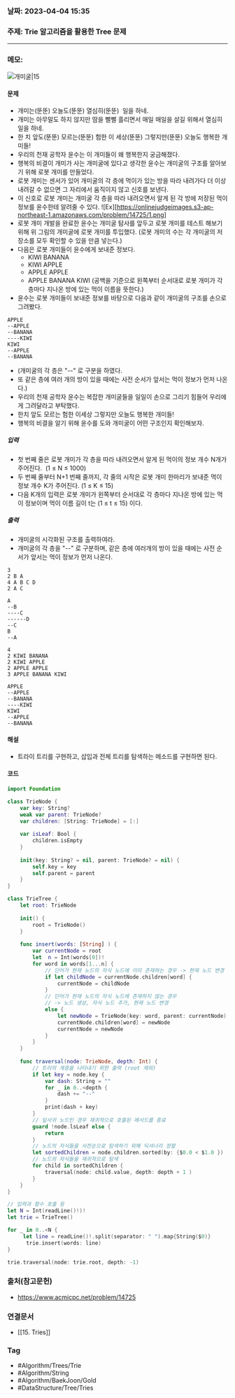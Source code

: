 ### 날짜: 2023-04-04 15:35

### 주제: Trie 알고리즘을 활용한 Tree 문제
---
### 메모: 
![개미굴|15](https://d2gd6pc034wcta.cloudfront.net/tier/13.svg)
#### 문제
- 개미는(뚠뚠) 오늘도(뚠뚠) 열심히(뚠뚠)  일을 하네.
- 개미는 아무말도 하지 않지만 땀을 뻘뻘 흘리면서 매일 매일을 살길 위해서 열심히 일을 하네.
- 한 치 앞도(뚠뚠) 모르는(뚠뚠) 험한 이 세상(뚠뚠) 그렇지만(뚠뚠) 오늘도 행복한 개미들!
- 우리의 천재 공학자 윤수는 이 개미들이 왜 행복한지 궁금해졌다.
- 행복의 비결이 개미가 사는 개미굴에 있다고 생각한 윤수는 개미굴의 구조를 알아보기 위해 로봇 개미를 만들었다.
- 로봇 개미는 센서가 있어 개미굴의 각 층에 먹이가 있는 방을 따라 내려가다 더 이상 내려갈 수 없으면 그 자리에서 움직이지 않고 신호를 보낸다.
- 이 신호로 로봇 개미는 개미굴 각 층을 따라 내려오면서 알게 된 각 방에 저장된 먹이 정보를 윤수한테 알려줄 수 있다.
![Ex][https://onlinejudgeimages.s3-ap-northeast-1.amazonaws.com/problem/14725/1.png]
- 로봇 개미 개발을 완료한 윤수는 개미굴 탐사를 앞두고 로봇 개미를 테스트 해보기 위해 위 그림의 개미굴에 로봇 개미를 투입했다. (로봇 개미의 수는 각 개미굴의 저장소를 모두 확인할 수 있을 만큼 넣는다.)
- 다음은 로봇 개미들이 윤수에게 보내준 정보다.
	-   KIWI BANANA
	-   KIWI APPLE
	-   APPLE APPLE
	-   APPLE BANANA KIWI
	(공백을 기준으로 왼쪽부터 순서대로 로봇 개미가 각 층마다 지나온 방에 있는 먹이 이름을 뜻한다.)
- 윤수는 로봇 개미들이 보내준 정보를 바탕으로 다음과 같이 개미굴의 구조를 손으로 그려봤다.
~~~ Text
APPLE
--APPLE
--BANANA
----KIWI
KIWI
--APPLE
--BANANA
~~~
- (개미굴의 각 층은 "--" 로 구분을 하였다.
- 또 같은 층에 여러 개의 방이 있을 때에는 사전 순서가 앞서는 먹이 정보가 먼저 나온다.)
- 우리의 천재 공학자 윤수는 복잡한 개미굴들을 일일이 손으로 그리기 힘들어 우리에게 그려달라고 부탁했다.
- 한치 앞도 모르는 험한 이세상 그렇지만 오늘도 행복한 개미들!
- 행복의 비결을 알기 위해 윤수를 도와 개미굴이 어떤 구조인지 확인해보자.
##### 입력 
- 첫 번째 줄은 로봇 개미가 각 층을 따라 내려오면서 알게 된 먹이의 정보 개수 N개가 주어진다.  (1 ≤ N ≤ 1000)
- 두 번째 줄부터 N+1 번째 줄까지, 각 줄의 시작은 로봇 개미 한마리가 보내준 먹이 정보 개수 K가 주어진다. (1 ≤ K ≤ 15)
- 다음 K개의 입력은 로봇 개미가 왼쪽부터 순서대로 각 층마다 지나온 방에 있는 먹이 정보이며 먹이 이름 길이 t는 (1 ≤ t ≤ 15) 이다.
##### 출력
- 개미굴의 시각화된 구조를 출력하여라.
- 개미굴의 각 층을 "--" 로 구분하며, 같은 층에 여러개의 방이 있을 때에는 사전 순서가 앞서는 먹이 정보가 먼저 나온다.
~~~ text 
3
2 B A
4 A B C D
2 A C

A
--B
----C
------D
--C
B
--A
~~~
~~~ text
4
2 KIWI BANANA
2 KIWI APPLE
2 APPLE APPLE
3 APPLE BANANA KIWI

APPLE
--APPLE
--BANANA
----KIWI
KIWI
--APPLE
--BANANA
~~~

#### 해설 
- 트라이 트리를 구현하고, 삽입과 전체 트리를 탐색하는 메소드를 구현하면 된다. 

#### 코드
~~~ swift 
import Foundation

class TrieNode { 
	var key: String?
	weak var parent: TrieNode? 
	var children: [String: TrieNode] = [:]
	
	var isLeaf: Bool { 
		children.isEmpty
	}
	
	init(key: String? = nil, parent: TrieNode? = nil) { 
		self.key = key
		self.parent = parent
	}
}

class TrieTree { 
	let root: TrieNode
	
	init() { 
		root = TrieNode()
	}
	
	func insert(words: [String] ) { 
		var currentNode = root
		let  n = Int(words[0])! 
		for word in words[1...n] { 
			// 단어가 현재 노드의 자식 노드에 이미 존재하는 경우 -> 현재 노드 변경 
			if let childNode = currentNode.children[word] { 
				currentNode = childNode
			} 
			// 단어가 현재 노드의 자식 노드에 존재하지 않는 경우 
			// -> 노드 생성, 자식 노드 추가, 현재 노드 변경 
			else { 
				let newNode = TrieNode(key: word, parent: currentNode)
				currentNode.children[word] = newNode
				currentNode = newNode
			}
		}
	}
	
	func traversal(node: TrieNode, depth: Int) { 
		// 트리의 계층을 나타내기 위한 출력 (root 제외)
		if let key = node.key { 
			var dash: String = "" 
			for _ in 0..<depth { 
				dash += "--"
			}
			print(dash + key)
		}
		// 잎사귀 노드인 경우 재귀적으로 호출된 메서드를 종료
		guard !node.lsLeaf else { 
			return
		}
		// 노드의 자식들을 사전순으로 탐색하기 위해 딕셔너리 정렬 
		let sortedChildren = node.children.sorted(by: {$0.0 < $1.0 })
		// 노드의 자식들을 재귀적으로 탐색 
		for child in sortedChildren { 
			traversal(node: child.value, depth: depth + 1 )
		}
	}
}

// 입력과 함수 호출 등
let N = Int(readLine()!)! 
let trie = TrieTree() 

for _ in 0..<N { 
	 let line = readLine()!.split(separator: " ").map{String($0)}
	  trie.insert(words: line) 
}

trie.traversal(node: trie.root, depth: -1)
~~~

### 출처(참고문헌) 
- https://www.acmicpc.net/problem/14725

### 연결문서 
- [[15. Tries]]

### Tag
- #Algorithm/Trees/Trie
- #Algorithm/String
- #Algorithm/BaekJoon/Gold
- #DataStructure/Tree/Tries  

